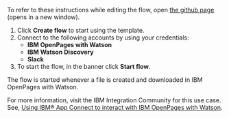 To refer to these instructions while editing the flow, open [the github page](https://github.com/ot4i/app-connect-templates/tree/master/resources/markdown/Add%20a%20document%20in%20IBM%20Watson%20Discovery%20when%20a%20file%20is%20created%20in%20IBM%20OpenPages%20with%20Watson_instructions.md) (opens in a new window).

1. Click **Create flow** to start using the template.
2. Connect to the following accounts by using your credentials:
   - **IBM OpenPages with Watson** 
   - **IBM Watson Discovery**
   - **Slack**
3. To start the flow, in the banner click **Start flow**.

The flow is started whenever a file is created and downloaded in IBM OpenPages with Watson.

For more information, visit the IBM Integration Community for this use case. See, [Using IBM® App Connect to interact with IBM OpenPages with Watson](https://community.ibm.com/community/user/integration/blogs/shamini-arumugam1/2022/07/29/using-ibm-app-connect-with-ibm-openpages).


